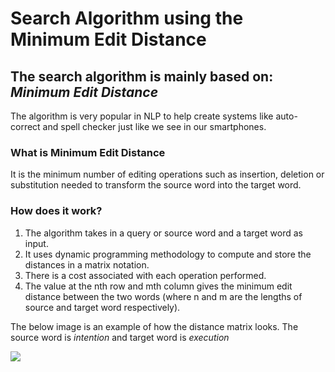 # Search Algorithm using the Minimum Edit Distance

## The search algorithm is mainly based on: <em>Minimum Edit Distance</em>

The algorithm is very popular in NLP to help create systems like auto-correct and spell checker just like we see in our smartphones.

### What is Minimum Edit Distance

It is the minimum number of editing operations such as insertion, deletion or substitution needed to transform the source word into the target word. 

### How does it work?

1. The algorithm takes in a query or source word and a target word as input.
2. It uses dynamic programming methodology to compute and store the distances in a matrix notation.
3. There is a cost associated with each operation performed.
4. The value at the nth row and mth column gives the minimum edit distance between the two words (where n and m are the lengths of source and target word respectively).

The below image is an example of how the distance matrix looks.
The source word is <em>intention</em> and target word is <em>execution</em>


<img src = "https://ychai.uk/notes/images/Min-edit-distance.png">
